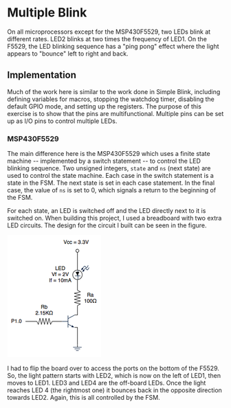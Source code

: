 # Multiple Blink

On all microprocessors except for the MSP430F5529, two LEDs blink at different rates. LED2 blinks at two times the frequency of LED1. On the F5529, the LED blinking sequence has a "ping pong" effect where the light appears to "bounce" left to right and back.

## Implementation

Much of the work here is similar to the work done in Simple Blink, including defining variables for macros, stopping the watchdog timer, disabling the default GPIO mode, and setting up the registers. The purpose of this exercise is to show that the pins are multifunctional. Multiple pins can be set up as I/O pins to control multiple LEDs.

### MSP430F5529

The main difference here is the MSP430F5529 which uses a finite state machine -- implemented by a switch statement -- to control the LED blinking sequence. Two unsigned integers, <code>state</code> and <code>ns</code> (next state) are used to control the state machine. Each case in the switch statement is a state in the FSM. The next state is set in each case statement. In the final case, the value of <code>ns</code> is set to 0, which signals a return to the beginning of the FSM.

For each state, an LED is switched off and the LED directly next to it is switched on. When building this project, I used a breadboard with two extra LED circuits. The design for the circuit I built can be seen in the figure. 

<img src="Launchpad_images_LED_driving.png" alt="LED_circuit" style="width:218;height:285">

I had to flip the board over to access the ports on the bottom of the F5529. So, the light pattern starts with LED2, which is now on the left of LED1, then moves to LED1. LED3 and LED4 are the off-board LEDs. Once the light reaches LED 4 (the rightmost one) it bounces back in the opposite direction towards LED2. Again, this is all controlled by the FSM.